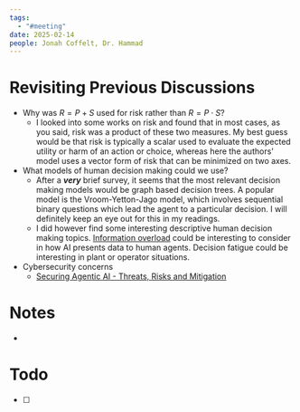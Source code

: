 ```yaml
---
tags:
  - "#meeting"
date: 2025-02-14
people: Jonah Coffelt, Dr. Hammad
---
```

# Revisiting Previous Discussions
- Why was $R=P+S$ used for risk rather than $R=P\cdot S$?
	- I looked into some works on risk and found that in most cases, as you said, risk was a product of these two measures. My best guess would be that risk is typically a scalar used to evaluate the expected utility or harm of an action or choice, whereas here the authors' model uses a vector form of risk that can be minimized on two axes.
- What models of human decision making could we use?
	- After a ***very*** brief survey, it seems that the most relevant decision making models would be graph based decision trees. A popular model is the Vroom-Yetton-Jago model, which involves sequential binary questions which lead the agent to a particular decision. I will definitely keep an eye out for this in my readings. 
	- I did however find some interesting descriptive human decision making topics. [Information overload](https://courses.washington.edu/pbafhall/514/514%20Readings/Hall-OBHDP.pdf) could be interesting to consider in how AI presents data to human agents. Decision fatigue could be interesting in plant or operator situations. 
- Cybersecurity concerns
	- [Securing Agentic AI - Threats, Risks and Mitigation](Securing%20Agentic%20AI%20-%20Threats,%20Risks%20and%20Mitigation.md)

# Notes
- 

# Todo
- [ ]     